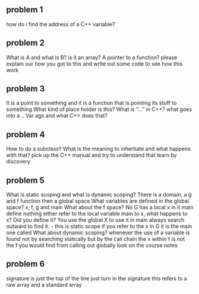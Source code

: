 ## problem 1
  how do i find the address of a C++ variable?

## problem 2
What is A and what is B?
is it an array? A pointer to a function?
please explain our how you got to this and write out some code to see how this work

## problem 3
It is a point to something and it is a function that is pointing its stuff to something
What kind of place holder is this?
What is “…” in C++?
what goes into a ..
Var ags and what C++ does that?

## problem 4
How to do a subclass?
What is the meaning to inhertiate and what happens with that?
pick up the C++ manual and try to understand that
learn by discovery

## problem 5
What is static scoping and what is dynamic scoping?
There is a domain, a g and f function
then a global space
What variables are defined in the global space? x, f, g and main
What about the f space? No
G has a local x in it
main define nothing either
refer to the local variable main to x, what happens to x? Did you define it? You use the global X to use it in main
always search outward to find it. - this is static scope
if you refer to the x in G it is the main one called
What about dynamic scoping?
whenever the use of a variable is found not by searching statically but by the call chain
the x within f is not the f you would find from calling out globally
look on the course notes

## problem 6
signature is just the top of the line
just turn in the signature
this refers to a raw array and a standard array 
